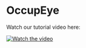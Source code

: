 # OccupEye

Watch our tutorial video here:

[![Watch the video](https://i.imgur.com/vKb2F1B.png)](https://youtu.be/_bMFbsdtaf0)
